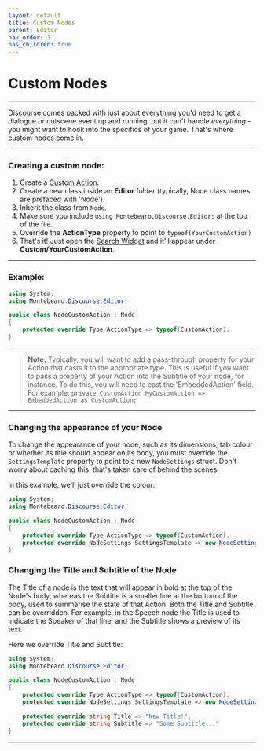 ```yaml
---
layout: default
title: Custom Nodes
parent: Editor
nav_order: 1
has_children: true
---
```


# Custom Nodes
---

Discourse comes packed with just about everything you'd need to get a dialogue or cutscene event up and running, but it can't handle _everything_ - you might want to hook into the specifics of your game. That's where custom nodes come in.

---

### Creating a custom node:


1. Create a [Custom Action](../Runtime/Actions/discourse-action.md).
2. Create a new class inside an **Editor** folder (typically, Node class names are prefaced with 'Node').
3. Inherit the class from `Node`.
4. Make sure you include `using Montebearo.Discourse.Editor;` at the top of the file.
5. Override the **ActionType** property to point to `typeof(YourCustomAction)`
6. That's it! Just open the [Search Widget](search-widget.md) and it'll appear under  **Custom/YourCustomAction**.

---

### Example:

```c#
using System;
using Montebearo.Discourse.Editor;

public class NodeCustomAction : Node
{
    protected override Type ActionType => typeof(CustomAction).
}
```
---

> **Note:** Typically, you will want to add a pass-through property for your Action that casts it to the appropriate type. This is useful if you want to pass a property of your Action into the Subtitle of your node, for instance. To do this, you will need to cast the 'EmbeddedAction' field.
For example: `private CustomAction MyCustomAction => EmbeddedAction as CustomAction;`

---

### Changing the appearance of your Node

To change the appearance of your node, such as its dimensions, tab colour or whether its title should appear on its body, you must override the `SettingsTemplate` property to point to a new `NodeSettings` struct. Don't worry about caching this, that's taken care of behind the scenes.

In this example, we'll just override the colour:

```c#
using System;
using Montebearo.Discourse.Editor;

public class NodeCustomAction : Node
{
    protected override Type ActionType => typeof(CustomAction).
    protected override NodeSettings SettingsTemplate => new NodeSettings(new Colour(0.35f, 0.65f, 0.75f));
}
```

### Changing the Title and Subtitle of the Node

 The Title of a node is the text that will appear in bold at the top of the Node's body, whereas the Subtitle is a smaller line at the bottom of the body, used to summarise the state of that Action. Both the Title and Subtitle can be overridden. For example, in the Speech node the Title is used to indicate the Speaker of that line, and the Subtitle shows a preview of its text.

 Here we override Title and Subtitle:

 ```c#
 using System;
 using Montebearo.Discourse.Editor;

 public class NodeCustomAction : Node
 {
     protected override Type ActionType => typeof(CustomAction).
     protected override NodeSettings SettingsTemplate => new NodeSettings(new Colour(0.35f, 0.65f, 0.75f));

     protected override string Title => "New Title!";
     protected override string Subtitle => "Some Subtitle..."
 }
 ```

 ---
